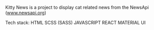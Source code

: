 Kitty News is a project to display cat related news from the NewsApi (www.newsapi.org)


Tech stack:
HTML
SCSS (SASS)
JAVASCRIPT
REACT
MATERIAL UI
